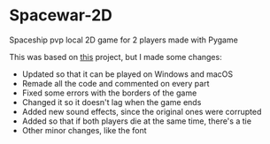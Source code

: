 # Spacewar-2D
Spaceship pvp local 2D game for 2 players made with Pygame

This was based on [this](https://github.com/techwithtim/PygameForBeginners) project, but I made some changes:
- Updated so that it can be played on Windows and macOS
- Remade all the code and commented on every part
- Fixed some errors with the borders of the game
- Changed it so it doesn't lag when the game ends
- Added new sound effects, since the original ones were corrupted
- Added so that if both players die at the same time, there's a tie
- Other minor changes, like the font
